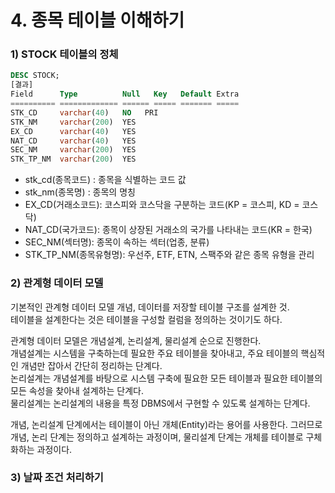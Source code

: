# 4. 종목 테이블 이해하기

### 1) STOCK 테이블의 정체
```sql
DESC STOCK;
[결과]
Field      Type          Null   Key   Default Extra
========== ============= ====== ===== ======= =====
STK_CD     varchar(40)   NO   PRI       
STK_NM     varchar(200)  YES        
EX_CD      varchar(40)   YES        
NAT_CD     varchar(40)   YES        
SEC_NM     varchar(200)  YES
STK_TP_NM  varchar(200)  YES

```

- stk_cd(종목코드) : 종목을 식별하는 코드 값
- stk_nm(종목명) : 종목의 명칭
- EX_CD(거래소코드): 코스피와 코스닥을 구분하는 코드(KP = 코스피, KD = 코스닥)
- NAT_CD(국가코드): 종목이 상장된 거래소의 국가를 나타내는 코드(KR = 한국)
- SEC_NM(섹터명): 종목이 속하는 섹터(업종, 분류)
- STK_TP_NM(종목유형명): 우선주, ETF, ETN, 스팩주와 같은 종목 유형을 관리

### 2) 관계형 데이터 모델
기본적인 관계형 데이터 모델 개념, 데이터를 저장할 테이블 구조를 설계한 것.  
테이블을 설계한다는 것은 테이블을 구성할 컬럼을 정의하는 것이기도 하다. 

관계형 데이터 모델은 개념설계, 논리설계, 물리설계 순으로 진행한다.  
개념설계는 시스템을 구축하는데 필요한 주요 테이블을 찾아내고, 주요 테이블의 핵심적인 개념만 잡아서 간단히 정리하는 단계다.  
논리설계는 개념설계를 바탕으로 시스템 구축에 필요한 모든 테이블과 필요한 테이블의 모든 속성을 찾아내 설계하는 단계다.  
물리설계는 논리설계의 내용을 특정 DBMS에서 구현할 수 있도록 설계하는 단계다.

개념, 논리설계 단계에서는 테이블이 아닌 개체(Entity)라는 용어를 사용한다.
그러므로 개념, 논리 단계는 정의하고 설계하는 과정이며, 물리설계 단계는 개체를 테이블로 구체화하는 과정이다.

### 3) 날짜 조건 처리하기
